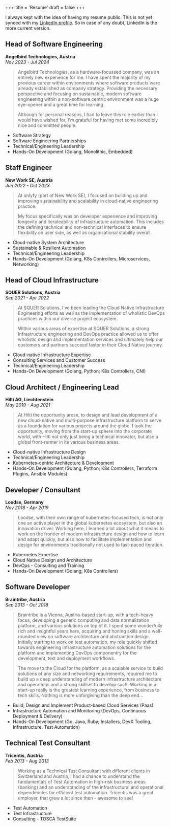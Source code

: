 +++
title = 'Resume'
draft = false
+++

I always kept with the idea of having my resume public.
This is not yet synced with my [LinkedIn profile](https://linkedin.com/in/ralphkuehnert). So in case of any doubt, LinkedIn is the more current version. 

## Head of Software Engineering
**Angelbird Technologies, Austria**  
*Nov 2023 - Jul 2024*

> Angelbird Technologies, as a hardware-focussed company, was an entirely new experience for me. I have spent the majority of my previous career within environments where software products were already established as company strategy. Providing the necessary perspective and focusing on sustainable, modern software engineering within a non-software centric environment was a huge eye-opener and a great time for learning. 
> 
> Although for personal reasons, I had to leave this role earlier than I would have wished for, I'm grateful for having met some incredibly nice and committed people.

* Software Strategy
* Software Engineering Partnerships
* Technical/Engineering Leadership
* Hands-On Development (Golang, Monolithic, Embedded)

## Staff Engineer
**New Work SE, Austria**  
*Jun 2022 - Oct 2023*

> At onlyfy (part of New Work SE), I focused on building up and improving sustainability and scalability in cloud-native engineering practice.
> 
> My focus specifically was on developer experience and improving longevity and iterateability of infrastructure automation. This includes the defining technical and non-technical interfaces to ensure flexibility on user side, as well as organisational stability overall.

* Cloud-native System Architecture
* Sustainable & Resilient Automation
* Technical/Engineering Leadership
* Hands-On Development (Golang, K8s Controllers, Microservices, Networking)

## Head of Cloud Infrastructure
**SQUER Solutions, Austria**  
*Sep 2021 - Apr 2022*


> At SQUER Solutions, I've been leading the Cloud Native Infrastructure Engineering efforts as well as the implementation of wholistic DevOps practices within our diverse project ecosystem. 
>
> Within various areas of expertise at SQUER Solutions, a strong Infrastructure engineering and DevOps practice allowed us to offer wholistic design and implementation services and ultimately help our customers and partners succeed faster in their Cloud Native journey.

* Cloud-native Infrastructure Expertise
* Consulting Services and Customer Success
* Technical/Engineering Leadership
* Hands-On Development (Golang, Python; K8s Controllers, CNI)

## Cloud Architect / Engineering Lead
**Hilti AG, Liechtenstein**  
*May 2019 - Aug 2021*

> At Hilti the opportunity arose, to design and lead development of a new cloud-native and multi-purpose infrastructure platform to serve as a foundation for various projects around the globe. I took the opportunity, moving from the start-up sphere into the corporate world, with Hilti not only just being a technical innovator, but also a global front-runner in its various business areas.

* Cloud-native Infrastructure Design
* Technical/Engineering Leadership
* Kubernetes-centric Architecture & Development
* Hands-On Development (Golang, Python; K8s Controllers, Terraform Plugins, Ansible Modules)

## Developer / Consultant
**Loodse, Germany**  
*Nov 2018 - Apr 2019*

> Loodse, with their own range of kubernetes-focused tech, is not only one an active player in the global kubernetes ecosystem, but also an innovation driver. Working here, I learned a lot about what it means to work on the frontier of modern infrastructure design and how to learn and adapt quickly, but also how to facilitate implementation and design for environments traditionally not used to fast-paced iteration.

* Kubernetes Expertise
* Cloud Native Design and Architecture
* DevOps - Consulting and Training
* Hands-On Development (Golang; K8s Controllers)

## Software Developer
**Braintribe, Austria**  
*Sep 2013 - Oct 2018*

> Braintribe is a Vienna, Austria-based start-up, with a tech-heavy focus, developing a generic computing and data normalization platform, and various solutions on top of it. I spent some wonderfully rich and insightful years here, acquiring and honing skills and a well-rounded view on software architecture and abstraction design. Initially starting to work on test automation, my role quickly shifted towards engineering infrastructure automation solutions for the platform and implementing DevOps componentry for the development, test and deployment workflows. 
>
> The move to the Cloud for the platform, as a scalable service to build solutions of any size and networking requirements, required me to build up a deep understanding of modern infrastructure architecture and operations and a strong skillset to develop such. Working in a start-up really is the greatest learning experience, from business to tech skills. Nothing is more unforgiving than the deep end…

* Build, Design and Implement Product-based Cloud Services (Paas)
* Infrastructure Automation and Monitoring (DevOps, Continuous Deployment & Delivery)
* Hands-On Development (Go, Java, Ruby; Installers, DevX Tooling, Infrastructure, Test Automation)

## Technical Test Consultant
**Tricentis, Austria**  
*Feb 2013 - Aug 2013*

> Working as a Technical Test Consultant with different clients in Switzerland and Austria, I had a chance to understand the fundamentals of Test Automation in high-risk business areas (banking) and an understanding of the infrastructural and operational dependencies for efficient test automation. Tricentis was a great employer, that grew a lot since then - awesome to see!

* Test Automation
* Test Infrastructure
* Consulting - TOSCA TestSuite
